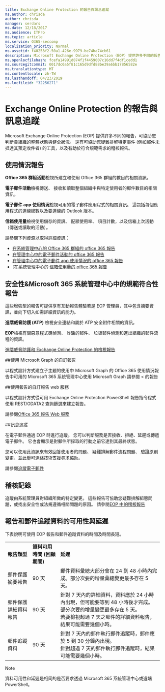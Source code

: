 ```yaml
---
title: Exchange Online Protection 的報告與訊息追蹤
ms.author: chrisda
author: chrisda
manager: serdars
ms.date: 12/18/2017
ms.audience: ITPro
ms.topic: article
ms.service: O365-seccomp
localization_priority: Normal
ms.assetid: f40253f2-50a1-426e-9979-be74ba74cb61
description: Microsoft Exchange Online Protection (EOP) 提供許多不同的報告，可協助您判斷貴組織的整體狀態與健全狀況。還有可協助您疑難排解特定事件 (例如郵件未抵達其預定收件者) 的工具，以及有助於符合規範需求的稽核報告。下表將說明 EOP 系統管理員可以使用的報告和疑難排解工具。
ms.openlocfilehash: fcefa14991d074f1f4459007c16dd7f4df1cedd1
ms.sourcegitcommit: 0017dc6a5f81c165d9dfd88be39a6bb17856582e
ms.translationtype: MT
ms.contentlocale: zh-TW
ms.lasthandoff: 04/23/2019
ms.locfileid: "32256271"
---
```

# <a name="reporting-and-message-trace-in-exchange-online-protection"></a>Exchange Online Protection 的報告與訊息追蹤

Microsoft Exchange Online Protection (EOP) 提供許多不同的報告，可協助您判斷貴組織的整體狀態與健全狀況。 還有可協助您疑難排解特定事件 (例如郵件未抵達其預定收件者) 的工具，以及有助於符合規範需求的稽核報告。 

## <a name="usage-reports"></a>使用情況報告

**Office 365 群組活動**檢視所建立和使用 Office 365 群組的數目的相關資訊。  

**電子郵件活動**檢視傳送、 接收和讀取整個組織中與特定使用者的郵件數目的相關資訊。  

**電子郵件 app 使用情況**檢視可用的電子郵件應用程式的相關資訊。 這包括每個應用程式的連線總數以及要連線的 Outlook 版本。  

**信箱使用量**檢視使用儲存的資訊、 配額使用率、 項目計數，以及信箱上次活動 （傳送或讀取的活動）。

請參閱下列資源以取得詳細資訊：

- [在系統管理中心的 Office 365 群組的 office 365 報告](https://go.microsoft.com/fwlink/p/?linkid=861610) 
- [在管理中心中的電子郵件活動的 office 365 報告](https://go.microsoft.com/fwlink/p/?linkid=859706) 
- [在管理中心中的電子郵件 app 使用情況的 office 365 報告](https://go.microsoft.com/fwlink/p/?linkid=859707)
- [在系統管理中心的 [信箱使用量的 office 365 報告](https://go.microsoft.com/fwlink/p/?linkid=859708)

## <a name="security-amp-compliance-reports-in-the-microsoft-365-admin-center"></a>安全性&amp;Microsoft 365 系統管理中心中的規範符合性報告

這些增強型的報告可提供享有互動報告體驗若是 EOP 管理員，其中包含摘要資訊，並向下切入如需詳細資訊的能力。  

**進階威脅防護 (ATP)** 檢視安全連結和屬於 ATP 安全附件相關的資訊。  

**EOP**檢視有關惡意程式碼偵測、 詐騙的郵件、 垃圾郵件偵測和進出組織的郵件流程的資訊。  

[進階威脅防護和 Exchange Online Protection 的檢視報告](https://go.microsoft.com/fwlink/p/?linkid=852409) 

##<a name="custom-reports-using-microsoft-graph"></a>使用 Microsoft Graph 的自訂報告

以程式設計方式建立子主題的<b0>使用中 Microsoft Graph 的 Office 365 使用情況報告</b0>中可用的 Microsoft 365 系統管理中心使用 Microsoft Graph 請參閱 < 的報告 

##<a name="custom-reports-using-reporting-web-services"></a>使用報告的自訂報告 web 服務

以程式設計方式從可用 Exchange Online Protection PowerShell 報告指令程式使用 REST/ODATA2 查詢篩選來建立報告。

請參閱[Office 365 報告 Web 服務](https://go.microsoft.com/fwlink/p/?LinkId=279926) 

##<a name="message-trace"></a>訊息追蹤

在電子郵件通過 EOP 時進行追蹤。 您可以判斷服務是否接收、拒絕、延遲或傳遞電子郵件。 它也會顯示是對郵件所採取的行動之前它達到其最終狀態。  

您可以使用此資訊來有效回答使用者的問題、 疑難排解郵件流程問題、 驗證原則變更，並此舉可連絡技術支援尋求協助。  

請參閱[追蹤電子郵件](http://technet.microsoft.com/library/0c83cde6-5b09-4106-8587-c200cdc59094.aspx) 

## <a name="audit-logging"></a>稽核記錄

追蹤由系統管理員對組織所做的特定變更。 這些報告可協助您疑難排解組態問題，或找出安全性或法規遵循相關問題的原因。  請參閱[EOP 中的稽核報告](auditing-reports-in-eop.md) 


## <a name="reporting-and-message-trace-data-availability-and-latency"></a>報告和郵件追蹤資料的可用性與延遲

下表說明可使用 EOP 報告和郵件追蹤資料的時間及時間長短。
  
||||
|:-----|:-----|:-----|
|**報告類型** <br/> |**資料可用時間 (回顧期間)** <br/> |**延遲** <br/> |
|郵件保護摘要報告  <br/> |90 天  <br/> |郵件資料彙總大部分會在 24 到 48 小時內完成。部分次要的增量彙總變更最多存在 5 天。  <br/> |
|郵件保護詳細資料報告  <br/> |90 天  <br/> |針對 7 天內的詳細資料，資料應於 24 小時內出現，但可能要等到 48 小時後才完成。部分次要的增量變更最多存在 5 天。  <br/> 若要檢視超過 7 天之郵件的詳細資料報告，結果可能需要幾個小時。  <br/> |
|郵件追蹤資料  <br/> |90 天  <br/> |針對 7 天內的郵件執行郵件追蹤時，郵件應於 5 到 30 分鐘內出現。  <br/> 針對超過 7 天的郵件執行郵件追蹤時，結果可能需要幾個小時。  <br/> |
   
> [!NOTE]
> 資料可用性和延遲是相同的是否要求透過 Microsoft 365 系統管理中心或遠端 PowerShell。 
  

